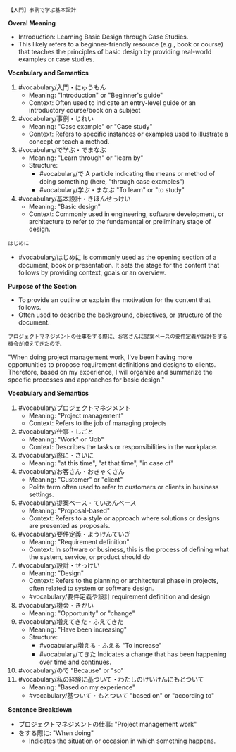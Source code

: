 ```
【入門】事例で学ぶ基本設計
```

**Overal Meaning**

- Introduction: Learning Basic Design through Case Studies.
- This likely refers to a beginner-friendly resource (e.g., book or course) that teaches the principles of basic design by providing real-world examples or case studies.

**Vocabulary and Semantics**

1. #vocabulary/入門・にゅうもん
	- Meaning: "Introduction" or "Beginner's guide"
	- Context: Often used to indicate an entry-level guide or an introductory course/book on a subject
2. #vocabulary/事例・じれい
	- Meaning: "Case example" or "Case study"
	- Context: Refers to specific instances or examples used to illustrate a concept or teach a method.
3. #vocabulary/で学ぶ・でまなぶ
	- Meaning: "Learn through" or "learn by"
	- Structure:
		- #vocabulary/で A particle indicating the means or method of doing something (here, "through case examples")
		- #vocabulary/学ぶ・まなぶ "To learn" or "to study"
4. #vocabulary/基本設計・きほんせっけい
	- Meaning: "Basic design"
	- Context: Commonly used in engineering, software development, or architecture to refer to the fundamental or preliminary stage of design.

```
はじめに
```

- #vocabulary/はじめに is commonly used as the opening section of a document, book or presentation. It sets the stage for the content that follows by providing context, goals or an overview.

**Purpose of the Section**

- To provide an outline or explain the motivation for the content that follows.
- Often used to describe the background, objectives, or structure of the document.

```
プロジェクトマネジメントの仕事をする際に、お客さんに提案ベースの要件定義や設計をする機会が増えてきたので、
```

"When doing project management work, I've been having more opportunities to propose requirement definitions and designs to clients. Therefore, based on my experience, I will organize and summarize the specific processes and approaches for basic design."

**Vocabulary and Semantics**

1. #vocabulary/プロジェクトマネジメント
	- Meaning: "Project management"
	- Context: Refers to the job of managing projects
2. #vocabulary/仕事・しごと
	- Meaning: "Work" or "Job"
	- Context: Describes the tasks or responsibilities in the workplace.
3. #vocabulary/際に・さいに
	- Meaning: "at this time", "at that time", "in case of"
4. #vocabulary/お客さん・おきゃくさん 
	- Meaning: "Customer" or "client"
	- Polite term often used to refer to customers or clients in business settings.
5. #vocabulary/提案ベース・ていあんベース
	- Meaning: "Proposal-based"
	- Context: Refers to a style or approach where solutions or designs are presented as proposals.
6. #vocabulary/要件定義・ようけんていぎ 
	- Meaning: "Requirement definition"
	- Context: In software or business, this is the process of defining what the system, service, or product should do
7. #vocabulary/設計・せっけい
	- Meaning: "Design"
	- Context: Refers to the planning or architectural phase in projects, often related to system or  software design.
	- #vocabulary/要件定義や設計 requirement definition and design
8. #vocabulary/機会・きかい
	- Meaning: "Opportunity" or "change"
9. #vocabulary/増えてきた・ふえてきた
	- Meaning: "Have been increasing"
	- Structure:
		- #vocabulary/増える・ふえる "To increase"
		- #vocabulary/てきた Indicates a change that has been happening over time and continues.
10. #vocabulary/ので "Because" or "so"
11. #vocabulary/私の経験に基ついて・わたしのけいけんにもとついて
	- Meaning: "Based on my experience"
	- #vocabulary/基ついて・もとついて "based on" or "according to"

**Sentence Breakdown**

- プロジェクトマネジメントの仕事: "Project management work"
- をする際に: "When doing"
	- Indicates the situation or occasion in which something happens.